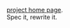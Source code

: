 [project home page](https://github.com/GeorgeFourikis/Node-Express-Step-by-Step/tree/master/version1).  
Spec it, rewrite it.    
